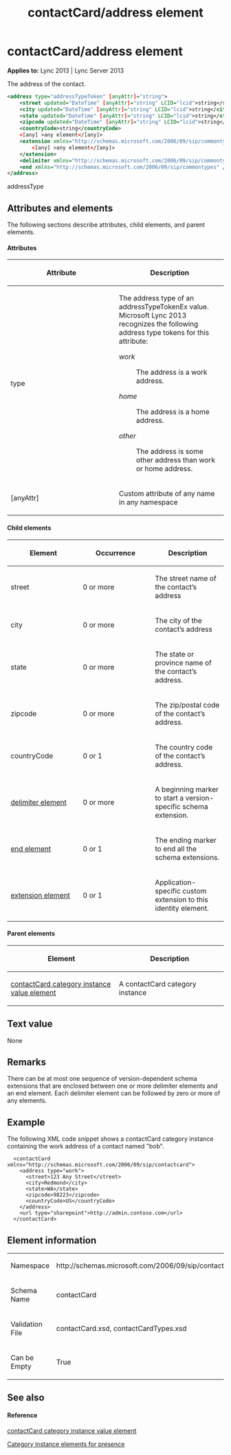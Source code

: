 ﻿---
title: contactCard/address element
TOCTitle: contactCard/address element
ms:assetid: 0cbca6bb-b3d8-4537-8a61-7dcf0e025bf4
ms:mtpsurl: https://msdn.microsoft.com/library/Dn454723(v=office.15)
ms:contentKeyID: 57093415
ms.date: 07/24/2014
mtps_version: v=office.15
dev_langs:
- xml
---

# contactCard/address element


**Applies to:** Lync 2013 | Lync Server 2013

The address of the contact.

```xml
<address type="addressTypeToken" [anyAttr]="string">
    <street updated="DateTime" [anyAttr]="string" LCID="lcid">string</street>
    <city updated="DateTime" [anyAttr]="string" LCID="lcid">string</city>
    <state updated="DateTime" [anyAttr]="string" LCID="lcid">string</state>
    <zipcode updated="DateTime" [anyAttr]="string" LCID="lcid">string</zipcode>
    <countryCode>string</countryCode>
    <[any] >any element</[any]>
    <extension xmlns="http://schemas.microsoft.com/2006/09/sip/commontypes">
        <[any] >any element</[any]>
    </extension>
    <delimiter xmlns="http://schemas.microsoft.com/2006/09/sip/commontypes" />
    <end xmlns="http://schemas.microsoft.com/2006/09/sip/commontypes" />
</address>
```

addressType

## Attributes and elements

The following sections describe attributes, child elements, and parent elements.

#### Attributes

<table>
<colgroup>
<col style="width: 50%" />
<col style="width: 50%" />
</colgroup>
<thead>
<tr class="header">
<th><p>Attribute</p></th>
<th><p>Description</p></th>
</tr>
</thead>
<tbody>
<tr class="odd">
<td><p>type</p></td>
<td><p>The address type of an addressTypeTokenEx value. Microsoft Lync 2013 recognizes the following address type tokens for this attribute:</p>
<dl>
<dt><em>work</em></dt>
<dd><p>The address is a work address.</p>
</dd>
<dt><em>home</em></dt>
<dd><p>The address is a home address.</p>
</dd>
<dt><em>other</em></dt>
<dd><p>The address is some other address than work or home address.</p>
</dd>
</dl></td>
</tr>
<tr class="even">
<td><p>[anyAttr]</p></td>
<td><p>Custom attribute of any name in any namespace</p></td>
</tr>
</tbody>
</table>


#### Child elements

<table>
<colgroup>
<col style="width: 33%" />
<col style="width: 33%" />
<col style="width: 33%" />
</colgroup>
<thead>
<tr class="header">
<th><p>Element</p></th>
<th><p>Occurrence</p></th>
<th><p>Description</p></th>
</tr>
</thead>
<tbody>
<tr class="odd">
<td><p>street</p></td>
<td><p>0 or more</p></td>
<td><p>The street name of the contact’s address</p></td>
</tr>
<tr class="even">
<td><p>city</p></td>
<td><p>0 or more</p></td>
<td><p>The city of the contact’s address</p></td>
</tr>
<tr class="odd">
<td><p>state</p></td>
<td><p>0 or more</p></td>
<td><p>The state or province name of the contact’s address.</p></td>
</tr>
<tr class="even">
<td><p>zipcode</p></td>
<td><p>0 or more</p></td>
<td><p>The zip/postal code of the contact’s address.</p></td>
</tr>
<tr class="odd">
<td><p>countryCode</p></td>
<td><p>0 or 1</p></td>
<td><p>The country code of the contact’s address.</p></td>
</tr>
<tr class="even">
<td><p><a href="delimiter-element.md">delimiter element</a></p></td>
<td><p>0 or more</p></td>
<td><p>A beginning marker to start a version-specific schema extension.</p></td>
</tr>
<tr class="odd">
<td><p><a href="end-element.md">end element</a></p></td>
<td><p>0 or 1</p></td>
<td><p>The ending marker to end all the schema extensions.</p></td>
</tr>
<tr class="even">
<td><p><a href="extension-element.md">extension element</a></p></td>
<td><p>0 or 1</p></td>
<td><p>Application-specific custom extension to this identity element.</p></td>
</tr>
</tbody>
</table>


#### Parent elements

<table>
<colgroup>
<col style="width: 50%" />
<col style="width: 50%" />
</colgroup>
<thead>
<tr class="header">
<th><p>Element</p></th>
<th><p>Description</p></th>
</tr>
</thead>
<tbody>
<tr class="odd">
<td><p><a href="contactcard-category-instance-value-element.md">contactCard category instance value element</a></p></td>
<td><p>A contactCard category instance</p></td>
</tr>
</tbody>
</table>


## Text value

None

## Remarks

There can be at most one sequence of version-dependent schema extensions that are enclosed between one or more delimiter elements and an end element. Each delimiter element can be followed by zero or more of any elements.

## Example

The following XML code snippet shows a contactCard category instance containing the work address of a contact named "bob".

``` 
  <contactCard xmlns="http://schemas.microsoft.com/2006/09/sip/contactcard">
    <address type="work">
      <street>123 Any Street</street>
      <city>Redmond</city>
      <state>WA</state>
      <zipcode>98223</zipcode>
      <countryCode>US</countryCode>
    </address>
    <url type="sharepoint">http://admin.contoso.com</url>
  </contactCard>
```

## Element information

<table>
<colgroup>
<col style="width: 50%" />
<col style="width: 50%" />
</colgroup>
<tbody>
<tr class="odd">
<td><p>Namespace</p></td>
<td><p>http://schemas.microsoft.com/2006/09/sip/contactcard</p></td>
</tr>
<tr class="even">
<td><p>Schema Name</p></td>
<td><p>contactCard</p></td>
</tr>
<tr class="odd">
<td><p>Validation File</p></td>
<td><p>contactCard.xsd, contactCardTypes.xsd</p></td>
</tr>
<tr class="even">
<td><p>Can be Empty</p></td>
<td><p>True</p></td>
</tr>
</tbody>
</table>


## See also

#### Reference

[contactCard category instance value element](contactcard-category-instance-value-element.md)

[Category instance elements for presence](category-instance-elements-for-presence.md)

